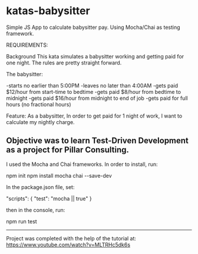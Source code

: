 # katas-babysitter
Simple JS App to calculate babysitter pay. Using Mocha/Chai as testing framework.

REQUIREMENTS:

Background
This kata simulates a babysitter working and getting paid for one night. The rules are pretty straight forward.

The babysitter:

-starts no earlier than 5:00PM
-leaves no later than 4:00AM
-gets paid $12/hour from start-time to bedtime
-gets paid $8/hour from bedtime to midnight
-gets paid $16/hour from midnight to end of job
-gets paid for full hours (no fractional hours)

Feature:
As a babysitter,
In order to get paid for 1 night of work,
I want to calculate my nightly charge.

Objective was to learn Test-Driven Development as a project for Pillar Consulting.
---------------------------------------------------------------------------------------------------
I used the Mocha and Chai frameworks. In order to install, run:

npm init
npm install mocha chai --save-dev

In the package.json file, set:

"scripts": {
  "test": "mocha || true"
 }
 
 then in the console, run:
 
 npm run test
 
---------------------------------------------------------------------------------------------------

Project was completed with the help of the tutorial at: https://www.youtube.com/watch?v=MLTRHc5dk6s
